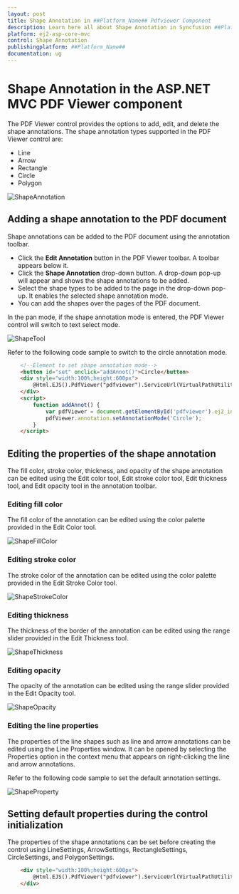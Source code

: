 ```yaml
---
layout: post
title: Shape Annotation in ##Platform_Name## Pdfviewer Component
description: Learn here all about Shape Annotation in Syncfusion ##Platform_Name## Pdfviewer component of Syncfusion Essential JS 2 and more.
platform: ej2-asp-core-mvc
control: Shape Annotation
publishingplatform: ##Platform_Name##
documentation: ug
---
```



# Shape Annotation in the ASP.NET MVC PDF Viewer component

The PDF Viewer control provides the options to add, edit, and delete the shape annotations. The shape annotation types supported in the PDF Viewer control are:

* Line
* Arrow
* Rectangle
* Circle
* Polygon

![ShapeAnnotation](../../pdfviewer/images/shape_annot.png)

## Adding a shape annotation to the PDF document

Shape annotations can be added to the PDF document using the annotation toolbar.

* Click the **Edit Annotation** button in the PDF Viewer toolbar. A toolbar appears below it.
* Click the **Shape Annotation** drop-down button. A drop-down pop-up will appear and shows the shape annotations to be added.
* Select the shape types to be added to the page in the drop-down pop-up. It enables the selected shape annotation mode.
* You can add the shapes over the pages of the PDF document.

In the pan mode, if the shape annotation mode is entered, the PDF Viewer control will switch to text select mode.

![ShapeTool](../../pdfviewer/images/shape_toolbar.png)

Refer to the following code sample to switch to the circle annotation mode.

```html
    <!--Element to set shape annotation mode-->
    <button id="set" onclick="addAnnot()">Circle</button>
    <div style="width:100%;height:600px">
        @Html.EJS().PdfViewer("pdfviewer").ServiceUrl(VirtualPathUtility.ToAbsolute("~/PdfViewer/")).DocumentPath("PDF_Succinctly.pdf").Render()
    </div>
    <script>
        function addAnnot() {
            var pdfViewer = document.getElementById('pdfviewer').ej2_instances[0];
            pdfViewer.annotation.setAnnotationMode('Circle');
        }
    </script>
```

## Editing the properties of the shape annotation

The fill color, stroke color, thickness, and opacity of the shape annotation can be edited using the Edit color tool, Edit stroke color tool, Edit thickness tool, and Edit opacity tool in the annotation toolbar.

### Editing fill color

The fill color of the annotation can be edited using the color palette provided in the Edit Color tool.

![ShapeFillColor](../../pdfviewer/images/shape_fillcolor.png)

### Editing stroke color

The stroke color of the annotation can be edited using the color palette provided in the Edit Stroke Color tool.

![ShapeStrokeColor](../../pdfviewer/images/shape_strokecolor.png)

### Editing thickness

The thickness of the border of the annotation can be edited using the range slider provided in the Edit Thickness tool.

![ShapeThickness](../../pdfviewer/images/shape_thickness.png)

### Editing opacity

The opacity of the annotation can be edited using the range slider provided in the Edit Opacity tool.

![ShapeOpacity](../../pdfviewer/images/shape_opacity.png)

### Editing the line properties

The properties of the line shapes such as line and arrow annotations can be edited using the Line Properties window. It can be opened by selecting the Properties option in the context menu that appears on right-clicking the line and arrow annotations.

Refer to the following code sample to set the default annotation settings.

![ShapeProperty](../../pdfviewer/images/shape_lineproperty.png)

## Setting default properties during the control initialization

The properties of the shape annotations can be set before creating the control using LineSettings, ArrowSettings, RectangleSettings, CircleSettings, and PolygonSettings.

```html
    <div style="width:100%;height:600px">
        @Html.EJS().PdfViewer("pdfviewer").ServiceUrl(VirtualPathUtility.ToAbsolute("~/PdfViewer/")).DocumentPath("PDF_Succinctly.pdf").LineSettings(new Syncfusion.EJ2.PdfViewer.PdfViewerLineSettings { FillColor = "blue", Opacity = 0.6, StrokeColor = "green" }).ArrowSettings(new Syncfusion.EJ2.PdfViewer.PdfViewerArrowSettings { FillColor = "green", Opacity = 0.6, StrokeColor = "blue" }).RectangleSettings(new Syncfusion.EJ2.PdfViewer.PdfViewerRectangleSettings { FillColor = "yellow", Opacity = 0.6, StrokeColor = "orange" }).CircleSettings(new Syncfusion.EJ2.PdfViewer.PdfViewerCircleSettings { FillColor = "orange", Opacity = 0.6, StrokeColor = "pink" }).PolygonSettings(new Syncfusion.EJ2.PdfViewer.PdfViewerPolygonSettings { FillColor = "pink", Opacity = 0.6, StrokeColor = "yellow" }).Render()
    </div>
```